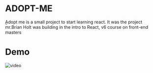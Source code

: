 # ADOPT-ME
ٍAdopt me is a small project to start learning react. It was the project mr.Brian Holt was building in the intro to React, v6 course on front-end masters
# Demo


![video](./extra/demovideo.gif)
